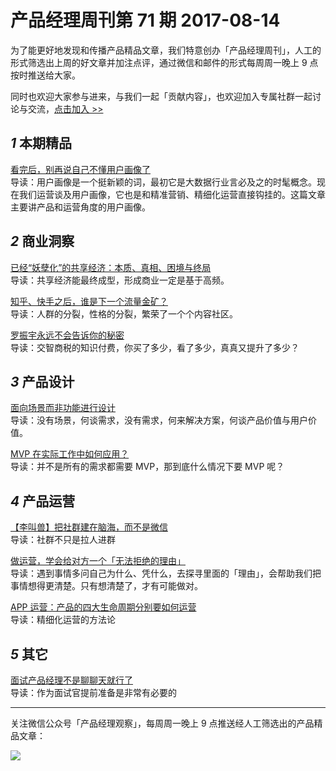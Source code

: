 # 产品经理周刊第 71 期 2017-08-14

为了能更好地发现和传播产品精品文章，我们特意创办「产品经理周刊」，人工的形式筛选出上周的好文章并加注点评，通过微信和邮件的形式每周周一晚上 9 点按时推送给大家。     

同时也欢迎大家参与进来，与我们一起「贡献内容」，也欢迎加入专属社群一起讨论与交流，[点击加入 >>](http://mp.weixin.qq.com/s/w8DK1vV0f3Hpj7u3fCNsiw)   

## *1* 本期精品  

[看完后，别再说自己不懂用户画像了](https://mp.weixin.qq.com/s/cdQ-o02Z5tC_bFRgR6Eeng)     
导读：用户画像是一个挺新颖的词，最初它是大数据行业言必及之的时髦概念。现在我们运营谈及用户画像，它也是和精准营销、精细化运营直接钩挂的。这篇文章主要讲产品和运营角度的用户画像。  
       
## *2* 商业洞察 

[已经“妖孽化”的共享经济：本质、真相、困境与终局](https://mp.weixin.qq.com/s/v1qTv-X__-itWueqhO8cyA)     
导读：共享经济能最终成型，形成商业一定是基于高频。    

[知乎、快手之后，谁是下一个流量金矿？](https://mp.weixin.qq.com/s/Q3dUaGbgxEFaB_jCYhkTbA)   
导读：人群的分裂，性格的分裂，繁荣了一个个内容社区。   

[罗振宇永远不会告诉你的秘密](https://mp.weixin.qq.com/s/8P2V5OpNuNs9i2Gp8IMqCg)      
导读：交智商税的知识付费，你买了多少，看了多少，真真又提升了多少？  

## *3* 产品设计

[面向场景而非功能进行设计](https://mp.weixin.qq.com/s/ZsKRDcsaQexfmjYaMcnS5w)   
导读：没有场景，何谈需求，没有需求，何来解决方案，何谈产品价值与用户价值。  

[MVP 在实际工作中如何应用？](https://mp.weixin.qq.com/s/8p9EpH0nnUWnEOmkvPZwyw)      
导读：并不是所有的需求都需要 MVP，那到底什么情况下要 MVP 呢？  
      
## *4* 产品运营

[【李叫兽】把社群建在脑海，而不是微信](https://mp.weixin.qq.com/s/oZ3wff2GlYEZ197PqISD2Q)   
导读：社群不只是拉人进群   

[做运营，学会给对方一个「无法拒绝的理由」](https://mp.weixin.qq.com/s/li7vN4UUdPWYut1iSPnWCw)     
导读：遇到事情多问自己为什么、凭什么，去探寻里面的「理由」，会帮助我们把事情想得更清楚。只有想清楚了，才有可能做对。   

[APP 运营：产品的四大生命周期分别要如何运营](https://mp.weixin.qq.com/s/hq_5WTOxdknfilj5UlIMMQ)   
导读：精细化运营的方法论    

## *5* 其它

[面试产品经理不是聊聊天就行了](https://mp.weixin.qq.com/s/B5lEFuyMkRvtAcCletYueA)   
导读：作为面试官提前准备是非常有必要的   
 
---
关注微信公众号「产品经理观察」，每周周一晚上 9 点推送经人工筛选出的产品精品文章：
  
![](http://com-4jplus-temp.qiniudn.com/pmweekly-weixin.jpg)   